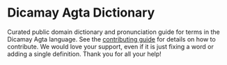 
# Dicamay Agta Dictionary

Curated public domain dictionary and pronunciation guide for terms in the Dicamay Agta language. See the [contributing guide](https://github.com/drumworkteam/term/blob/make/.github/contributing.md) for details on how to contribute. We would love your support, even if it is just fixing a word or adding a single definition. Thank you for all your help!